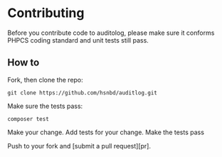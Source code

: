# Contributing

Before you contribute code to auditolog, please make sure it conforms PHPCS coding standard and unit tests
still pass.

## How to
Fork, then clone the repo:

    git clone https://github.com/hsnbd/auditlog.git

Make sure the tests pass:

    composer test

Make your change. Add tests for your change. Make the tests pass

Push to your fork and [submit a pull request][pr].